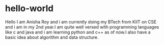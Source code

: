 # hello-world
Hello I am Anisha Roy and i am currently doing my BTech from KIIT on CSE and i am in my 2nd year.I am quite well versed with programming languages like c and java and i am learning python and c++ as of now.I also have a basic idea about algorithm and data structure.
